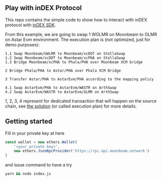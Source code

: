 ## Play with inDEX Protocol

This repo contains the simple code to show how to interact with inDEX protocol with
[inDEX SDK](https://github.com/Phala-Network/index-sdk).

From this example, we are going to swap 1 WGLMR on Moonbeam to GLMR on Astar Evm environment.
The execution plan is (not optimized, just for demo purposes):
```
1.1 Swap Moonbeam/GWLMR to Moonbeam/xcDOT on StellaSwap
1.2 Swap Moonbeam/xcDOT to Moonbeam/xcPHA on StellaSwap
1.3 Bridge Moonbeam/xcPHA to Phala/PHA over Moonbeam XCM bridge

2 Bridge Phala/PHA to Astar/PHA over Phala XCM Bridge

3 Transfer Astar/PHA to AstarEvm/PHA according to the mapping policy

4.1 Swap AstarEvm/PHA to AstarEvm/WASTR on ArthSwap
4.2 Swap AstarEvm/WASTR to AstarEvm/GLMR on ArthSwap
```
1, 2, 3, 4 represent for dedicated transaction that will happen on the source chain, see [the solution](./test-solution.json) (or called execution plan) for more details.

## Getting started

Fill in your private key at here

```javascript
const wallet = new ethers.Wallet(
    '<your private key>',
    new ethers.JsonRpcProvider('https://rpc.api.moonbeam.network')
)
```
and issue command to have a try

```sh
yarn && node index.js
```

